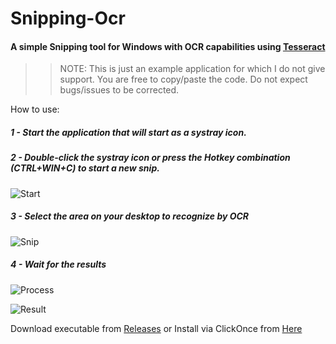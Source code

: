 # Snipping-Ocr

#### A simple Snipping tool for Windows with OCR capabilities using [Tesseract](https://github.com/tesseract-ocr/tesseract)

>> NOTE: This is just an example application for which I do not give support. You are free to copy/paste the code. Do not expect bugs/issues to be corrected.

How to use:

##### 1 - Start the application that will start as a systray icon.

##### 2 - Double-click the systray icon or press the Hotkey combination (CTRL+WIN+C) to start a new snip.

![Start](http://i.imgur.com/3FIfidD.png)

##### 3 - Select the area on your desktop to recognize by OCR 

![Snip](http://i.imgur.com/BmpcXrB.png)

##### 4 - Wait for the results

![Process](http://i.imgur.com/3R1BQHO.png)

![Result](http://i.imgur.com/jFxz4jt.png)


Download executable from [Releases](https://github.com/thepirat000/Snipping-Ocr/releases/)
or
Install via ClickOnce from [Here](http://thepirat-win.cloudapp.net/Snipping-Ocr/)
